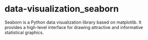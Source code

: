 # data-visualization_seaborn
Seaborn is a Python data visualization library based on matplotlib. It provides a high-level interface for drawing attractive and informative statistical graphics.
